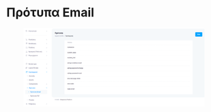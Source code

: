 # Πρότυπα Email

<figure><img src="../../.gitbook/assets/ScreenHunter 309.png" alt=""><figcaption></figcaption></figure>
